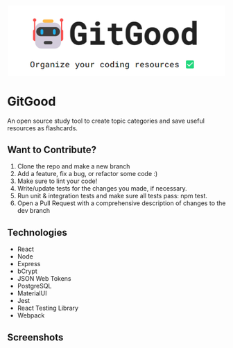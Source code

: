 <!-- GitGood -->
<div id='top' align='center'>
<img src='client/assets/GitGoodLogo.png' width='500'>
</div>

# GitGood

An open source study tool to create topic categories and save useful resources as flashcards.

## Want to Contribute?

1. Clone the repo and make a new branch
1. Add a feature, fix a bug, or refactor some code :)
1. Make sure to lint your code!
1. Write/update tests for the changes you made, if necessary.
1. Run unit & integration tests and make sure all tests pass: npm test.
1. Open a Pull Request with a comprehensive description of changes to the dev branch

## Technologies

- React
- Node
- Express
- bCrypt
- JSON Web Tokens
- PostgreSQL
- MaterialUI
- Jest
- React Testing Library
- Webpack

## Screenshots
